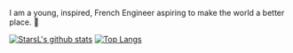 I am a young, inspired, French Engineer aspiring to make the world a better place. 🚀

[![StarsL's github stats](https://github-readme-stats.vercel.app/api?username=armandleopold&show_icons=true&count_private=true&&hide=prs)](https://armandleopold.fr)
[![Top Langs](https://github-readme-stats.vercel.app/api/top-langs/?username=armandleopold&layout=compact)](https://armandleopold.fr)
